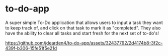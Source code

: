 # to-do-app
A super simple To-Do application that allows users to input a task they want to keep track of, and click on that task to mark it as "completed". They also have the ability to clear all tasks and start fresh for the next set of to-do's!





https://github.com/jdearden4/to-do-app/assets/32437792/2d4174b8-3f2c-439f-b306-15fe51f5e21d


